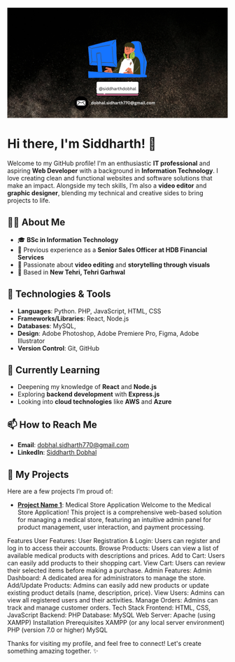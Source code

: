 ![Banner](https://raw.githubusercontent.com/siddharthdobhal/siddharthdobhal/0d163947ad3b4b84eafb2f4653aedf4502152bd2/%40heysidio.png)


# Hi there, I'm Siddharth! 👋

Welcome to my GitHub profile! I'm an enthusiastic **IT professional** and aspiring **Web Developer** with a background in **Information Technology**. I love creating clean and functional websites and software solutions that make an impact. Alongside my tech skills, I’m also a **video editor** and **graphic designer**, blending my technical and creative sides to bring projects to life.

## 👨‍💻 About Me
- 🎓 **BSc in Information Technology**
- 💼 Previous experience as a **Senior Sales Officer at HDB Financial Services**
- 🎥 Passionate about **video editing** and **storytelling through visuals**
- 📍 Based in **New Tehri, Tehri Garhwal**


## 🔧 Technologies & Tools
- **Languages**: Python. PHP, JavaScript, HTML, CSS
- **Frameworks/Libraries**: React, Node.js
- **Databases**: MySQL, 
- **Design**: Adobe Photoshop, Adobe Premiere Pro, Figma, Adobe Illustrator
- **Version Control**: Git, GitHub

## 🌱 Currently Learning
- Deepening my knowledge of **React** and **Node.js**
- Exploring **backend development** with **Express.js**
- Looking into **cloud technologies** like **AWS** and **Azure**


## 📫 How to Reach Me
- **Email**: [dobhal.sidharth770@gmail.com](mailto:dobhal.sidharth770@gmail.com)
- **LinkedIn**: [Siddharth Dobhal](https://www.linkedin.com/in/siddharth-dobhal/)


## 💼 My Projects
Here are a few projects I’m proud of:

- **[Project Name 1](https://github.com/siddharthdobhal/medical_shop.git)**: Medical Store Application
Welcome to the Medical Store Application! This project is a comprehensive web-based solution for managing a medical store, featuring an intuitive admin panel for product management, user interaction, and payment processing.

Features
User Features:
User Registration & Login: Users can register and log in to access their accounts.
Browse Products: Users can view a list of available medical products with descriptions and prices.
Add to Cart: Users can easily add products to their shopping cart.
View Cart: Users can review their selected items before making a purchase.
Admin Features:
Admin Dashboard: A dedicated area for administrators to manage the store.
Add/Update Products: Admins can easily add new products or update existing product details (name, description, price).
View Users: Admins can view all registered users and their activities.
Manage Orders: Admins can track and manage customer orders.
Tech Stack
Frontend: HTML, CSS, JavaScript
Backend: PHP
Database: MySQL
Web Server: Apache (using XAMPP)
Installation
Prerequisites
XAMPP (or any local server environment)
PHP (version 7.0 or higher)
MySQL


Thanks for visiting my profile, and feel free to connect! Let's create something amazing together. ✨
